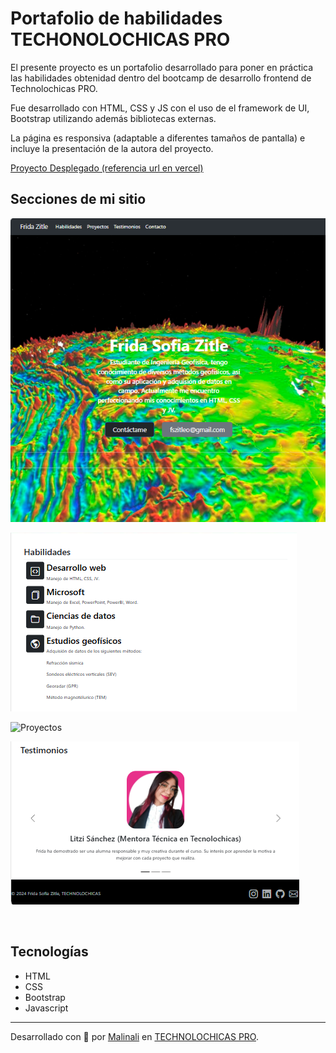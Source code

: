 # Portafolio de habilidades TECHONOLOCHICAS PRO

El presente proyecto es un portafolio desarrollado para poner en práctica las habilidades obtenidad dentro del bootcamp de desarrollo frontend de Technolochicas PRO.

Fue desarrollado con HTML, CSS y JS con el uso de el framework de UI, Bootstrap utilizando además bibliotecas externas.

La página es responsiva (adaptable a diferentes tamaños de pantalla) e incluye la presentación de la autora del proyecto.

[Proyecto Desplegado (referencia url en vercel)](url)

## Secciones de mi sitio

![Presentación](assets/readme/1.png)

![Habilidades](assets/readme/2.png)

![Proyectos]()

![Testimonios](assets/readme/4.png)

![]()
## Tecnologías

* HTML
* CSS
* Bootstrap
* Javascript
---

Desarrollado con 💚 por [Malinali](https://malinali.dev/) en [TECHNOLOCHICAS PRO](https://tecnolochicas.mx/).